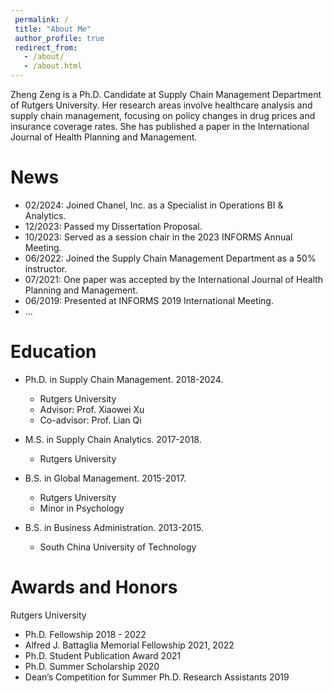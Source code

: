 ```yaml
---
 permalink: /
 title: "About Me"
 author_profile: true
 redirect_from: 
   - /about/
   - /about.html
---
```



Zheng Zeng is a Ph.D. Candidate at Supply Chain Management Department of Rutgers University. Her research areas involve healthcare analysis and supply chain management, focusing on policy changes in drug prices and insurance coverage rates. She has published a paper in the International Journal of Health Planning and Management. 

News
======
* 02/2024: Joined Chanel, Inc. as a Specialist in Operations BI & Analytics.
* 12/2023: Passed my Dissertation Proposal. 
* 10/2023: Served as a session chair in the 2023 INFORMS Annual Meeting.
* 06/2022: Joined the Supply Chain Management Department as a 50% instructor. 
* 07/2021: One paper was accepted by the International Journal of Health Planning and Management.
* 06/2019: Presented at INFORMS 2019 International Meeting.
* ...


Education 
======
* Ph.D. in Supply Chain Management. 2018-2024.
  * Rutgers University
  * Advisor: Prof. Xiaowei Xu
  * Co-advisor: Prof. Lian Qi

* M.S. in Supply Chain Analytics. 2017-2018.
  * Rutgers University

* B.S. in Global Management. 2015-2017.
  * Rutgers University
  * Minor in Psychology
    
* B.S. in Business Administration. 2013-2015.
  * South China University of Technology

Awards and Honors
======
Rutgers University

*  Ph.D. Fellowship 2018 - 2022
*  Alfred J. Battaglia Memorial Fellowship 2021, 2022
*  Ph.D. Student Publication Award 2021
*  Ph.D. Summer Scholarship 2020
*  Dean’s Competition for Summer Ph.D. Research Assistants 2019



